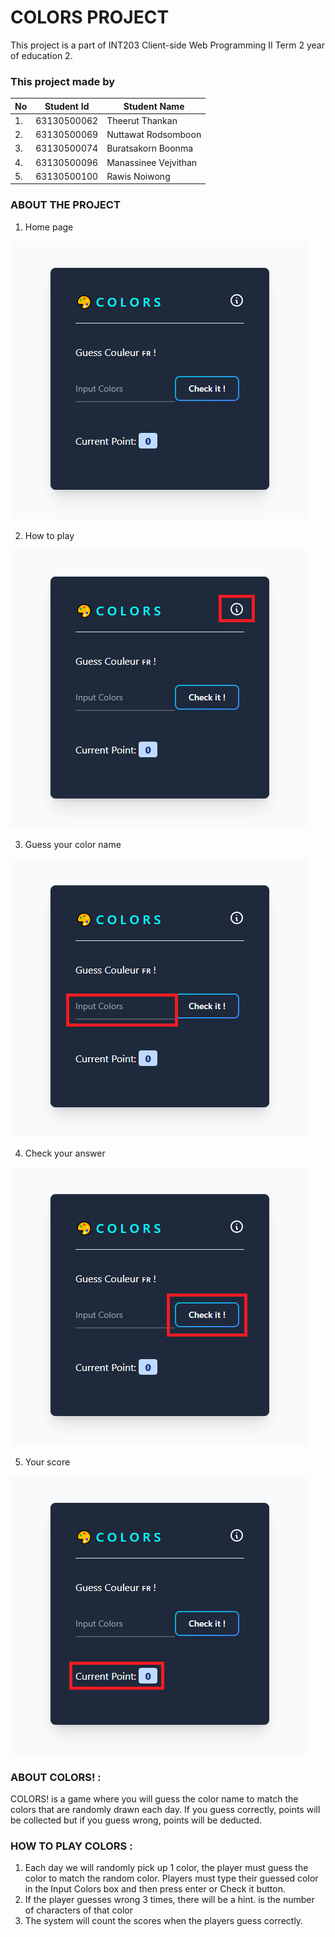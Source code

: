# COLORS PROJECT 

This project is a part of INT203 Client-side Web Programming II Term 2 year of education 2.

### This project made by

| No  | Student Id  | Student Name         |
| --- | ----------- | ------------------   |
| 1.  | 63130500062 | Theerut Thankan      |
| 2.  | 63130500069 | Nuttawat Rodsomboon  |
| 3.  | 63130500074 | Buratsakorn Boonma   |
| 4.  | 63130500096 | Manassinee Vejvithan |
| 5.  | 63130500100 | Rawis Noiwong        |

### ABOUT THE PROJECT

1. Home page

![HOME](https://github.com/bewburats/s2-group4/blob/main/images/home.png?raw=true)

2. How to play

![INFO](https://github.com/bewburats/s2-group4/blob/main/images/info.png?raw=true)

3. Guess your color name

![INPUT](https://github.com/bewburats/s2-group4/blob/main/images/input.png?raw=true)

4. Check your answer

![CHECKBOX](https://github.com/bewburats/s2-group4/blob/main/images/checkbox.png?raw=true)

5. Your score

![SCORE](https://github.com/bewburats/s2-group4/blob/main/images/score.png?raw=true)

### ABOUT COLORS! :
COLORS! is a game where you will guess the color name to match the colors that are randomly drawn each day. If you guess correctly, points will be collected but if you guess wrong, points will be deducted.

### HOW TO PLAY COLORS :
1. Each day we will randomly pick up 1 color, the player must guess the color to match the random color. Players must type their guessed color in the Input Colors box and then press enter or Check it button.
2. If the player guesses wrong 3 times, there will be a hint. is the number of characters of that color
3. The system will count the scores when the players guess correctly.


